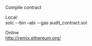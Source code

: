 Compile contract  

Local:  
solc --bin –abi --gas audit_contract.sol

Online    
http://remix.ethereum.org/
